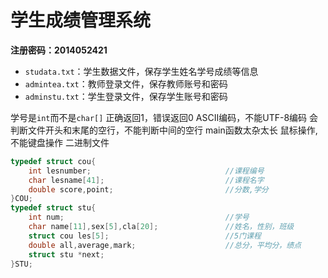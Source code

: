 学生成绩管理系统
========
__注册密码：2014052421__

* `studata.txt`：学生数据文件，保存学生姓名学号成绩等信息
* `admintea.txt`：教师登录文件，保存教师账号和密码
* `adminstu.txt`：学生登录文件，保存学生账号和密码

学号是`int`而不是`char[]` 
正确返回1，错误返回0 
ASCII编码，不能UTF-8编码 
会判断文件开头和末尾的空行，不能判断中间的空行 
main函数太杂太长 
鼠标操作,不能键盘操作 
二进制文件

```c
typedef struct cou{
	int lesnumber;								//课程编号
    char lesname[41];      						//课程名字
    double score,point;     					//分数,学分
}COU;
typedef struct stu{
	int num;									//学号
	char name[11],sex[5],cla[20];				//姓名，性别，班级
    struct cou les[5];                       	//5门课程
    double all,average,mark;                    //总分，平均分，绩点
	struct stu *next;
}STU;
```
